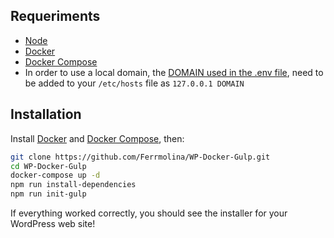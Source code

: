 

## Requeriments

- [Node](https://nodejs.org/en/download/package-manager/) 
- [Docker](https://docs.docker.com/installation/) 
- [Docker Compose](http://docs.docker.com/compose/install/)
- In order to use a local domain, the [DOMAIN used in the .env file](https://github.com/Ferrmolina/WP-Docker-Gulp/blob/master/.env#L1), need to be added to your ```/etc/hosts``` file as ```127.0.0.1 DOMAIN```

## Installation

Install [Docker](https://docs.docker.com/installation/) and [Docker Compose](http://docs.docker.com/compose/install/), then:
```bash 
git clone https://github.com/Ferrmolina/WP-Docker-Gulp.git
cd WP-Docker-Gulp
docker-compose up -d
npm run install-dependencies
npm run init-gulp
```

If everything worked correctly, you should see the installer for your WordPress web site!


